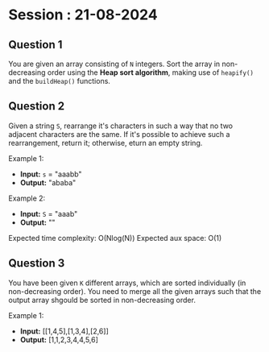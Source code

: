 # Session : 21-08-2024

## Question 1

You are given an array consisting of `N` integers. Sort the array in non-decreasing order using the **Heap sort algorithm**, making use of `heapify()` and the `buildHeap()` functions.

## Question 2

Given a string `S`, rearrange it's characters in such a way that no two adjacent characters are the same. If it's possible to achieve such a rearrangement, return it; otherwise, eturn an empty string. 

Example 1: 
* **Input:** `s` = "aaabb"
* **Output:** "ababa"

Example 2: 
* **Input:** `S` = "aaab"
* **Output:** ""

Expected time complexity: O(Nlog(N))
Expected aux space: O(1)

## Question 3

You have been given `K` different arrays, which are sorted individually (in non-decreasing order). You need to merge all the given arrays such that the output array shgould be sorted in non-decreasing order. 

Example 1:
* **Input:** [[1,4,5],[1,3,4],[2,6]]
* **Output:** [1,1,2,3,4,4,5,6]